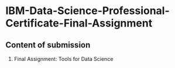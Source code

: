 # IBM-Data-Science-Professional-Certificate-Final-Assignment
## Content of submission 
1. Final Assignment: Tools for Data Science
